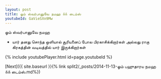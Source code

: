```yaml
---
layout: post
title: ஓம் ஸ்வர்பானுவே நமஹ ௧௧ டைம்ஸ்
youtubeId: GaVieSXn9Mw
---
```

 
 
 ஓம் ஸ்வர்பானுவே நமஹ  
 
 -  யார் தனது சொந்த ஒளியால் சூரியனைப் போல பிரகாசிக்கிறார்கள் அல்லது ராகு கிரகத்தின் வடிவத்தில் யார் இருக்கிறார்கள் 
 
  
 
  
 
 
 
 
 
 


{% include youtubePlayer.html id=page.youtubeId %}
 
[Next]({{ site.baseurl }}{% link  split2/_posts/2014-11-13-ஓம் பஹுதாரய நமஹ ௧௧ டைம்ஸ்.md%})
 
